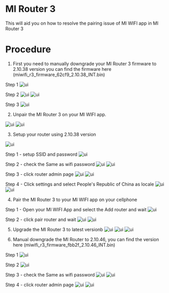 # MI Router 3
This will aid you on how to resolve the pairing issue of MI WIFI app in MI Router 3


# Procedure

1. First you need to manually downgrade your MI Router 3 firmware to 2.10.38 version you can find the firmware here (miwifi_r3_firmware_62cf9_2.10.38_INT.bin)


Step 1
![ui](manual-downgrade-1.png)

Step 2
![ui](manual-downgrade-2.png)
![ui](manual-downgrade-3.png)

Step 3
![ui](manual-downgrade-4.png)


2. Unpair the MI Router 3 on your MI WIFI app.

![ui](manual-downgrade-5.png)
![ui](manual-downgrade-6.png)


3. Setup your router using 2.10.38 version

![ui](manual-downgraded-setup-1.png)

Step 1 - setup SSID and password
![ui](manual-downgraded-setup-2.png)

Step 2 - check the Same as wifi password
![ui](manual-downgraded-setup-3.png)
![ui](manual-downgraded-setup-3.1.png)

Step 3 - click router admin page
![ui](manual-downgraded-setup-4.png) 
![ui](manual-downgraded-setup-5.png)

Step 4 - Click settings and select People's Republic of China as locale
![ui](manual-downgraded-setup-6.png)
![ui](manual-downgraded-setup-7.png)

4. Pair the MI Router 3 to your MI WIFI app on your cellphone

Step 1 - Open your MI WIFI App and select the Add router and wait
![ui](manual-downgraded-setup-8.png)

Step 2 - click pair router and wait
![ui](manual-downgraded-setup-9.png)
![ui](manual-downgraded-setup-10.png)

5. Upgrade the MI Router 3 to latest versionb
![ui](upgrade-1.png)
![ui](upgrade-2.png)
![ui](upgrade-3.png)


6. Manual downgrade the MI Router to 2.10.46, you can find the version here (miwifi_r3_firmware_fbb2f_2.10.46_INT.bin)

Step 1
![ui](manual-upgrade-1.png)

Step 2
![ui](manual-downgraded-setup-2.png)

Step 3 - check the Same as wifi password
![ui](manual-downgraded-setup-3.png)
![ui](manual-downgraded-setup-3.1.png)

Step 4 - click router admin page
![ui](manual-downgraded-setup-4.png) 
![ui](manual-downgraded-setup-5.png)
